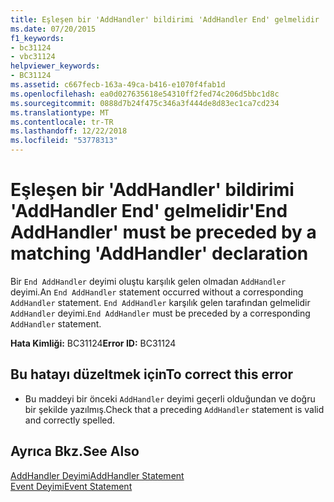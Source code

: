 ```yaml
---
title: Eşleşen bir 'AddHandler' bildirimi 'AddHandler End' gelmelidir
ms.date: 07/20/2015
f1_keywords:
- bc31124
- vbc31124
helpviewer_keywords:
- BC31124
ms.assetid: c667fecb-163a-49ca-b416-e1070f4fab1d
ms.openlocfilehash: ea0d027635618e54310ff2fed74c206d5bbc1d8c
ms.sourcegitcommit: 0888d7b24f475c346a3f444de8d83ec1ca7cd234
ms.translationtype: MT
ms.contentlocale: tr-TR
ms.lasthandoff: 12/22/2018
ms.locfileid: "53778313"
---
```

# <a name="end-addhandler-must-be-preceded-by-a-matching-addhandler-declaration"></a><span data-ttu-id="8cceb-102">Eşleşen bir 'AddHandler' bildirimi 'AddHandler End' gelmelidir</span><span class="sxs-lookup"><span data-stu-id="8cceb-102">'End AddHandler' must be preceded by a matching 'AddHandler' declaration</span></span>
<span data-ttu-id="8cceb-103">Bir `End AddHandler` deyimi oluştu karşılık gelen olmadan `AddHandler` deyimi.</span><span class="sxs-lookup"><span data-stu-id="8cceb-103">An `End AddHandler` statement occurred without a corresponding `AddHandler` statement.</span></span> <span data-ttu-id="8cceb-104">`End AddHandler` karşılık gelen tarafından gelmelidir `AddHandler` deyimi.</span><span class="sxs-lookup"><span data-stu-id="8cceb-104">`End AddHandler` must be preceded by a corresponding `AddHandler` statement.</span></span>  
  
 <span data-ttu-id="8cceb-105">**Hata Kimliği:** BC31124</span><span class="sxs-lookup"><span data-stu-id="8cceb-105">**Error ID:** BC31124</span></span>  
  
## <a name="to-correct-this-error"></a><span data-ttu-id="8cceb-106">Bu hatayı düzeltmek için</span><span class="sxs-lookup"><span data-stu-id="8cceb-106">To correct this error</span></span>  
  
-   <span data-ttu-id="8cceb-107">Bu maddeyi bir önceki `AddHandler` deyimi geçerli olduğundan ve doğru bir şekilde yazılmış.</span><span class="sxs-lookup"><span data-stu-id="8cceb-107">Check that a preceding `AddHandler` statement is valid and correctly spelled.</span></span>  
  
## <a name="see-also"></a><span data-ttu-id="8cceb-108">Ayrıca Bkz.</span><span class="sxs-lookup"><span data-stu-id="8cceb-108">See Also</span></span>  
 [<span data-ttu-id="8cceb-109">AddHandler Deyimi</span><span class="sxs-lookup"><span data-stu-id="8cceb-109">AddHandler Statement</span></span>](../../visual-basic/language-reference/statements/addhandler-statement.md)  
 [<span data-ttu-id="8cceb-110">Event Deyimi</span><span class="sxs-lookup"><span data-stu-id="8cceb-110">Event Statement</span></span>](../../visual-basic/language-reference/statements/event-statement.md)
